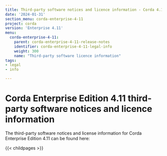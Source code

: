 ```yaml
---
title: Third-party software notices and licence information - Corda 4.11
date: '2024-01-31'
section_menu: corda-enterprise-4-11
project: corda
version: 'Enterprise 4.11'
menu:
  corda-enterprise-4-11:
    parent: corda-enterprise-4-11-release-notes
    identifier: corda-enterprise-4-11-legal-info
    weight: 300
    name: "Third-party software licence information"
tags:
- legal
- info

---
```


# Corda Enterprise Edition 4.11 third-party software notices and licence information

The third-party software notices and license information for Corda Enterprise Edition 4.11 can be found here:

{{< childpages >}}